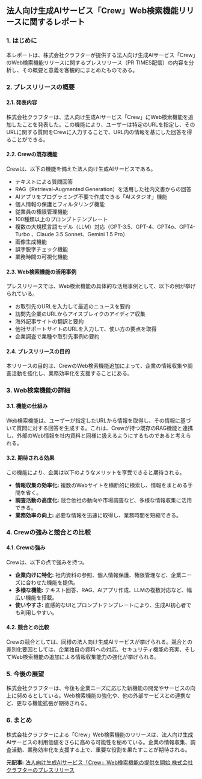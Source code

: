 ## 法人向け生成AIサービス「Crew」Web検索機能リリースに関するレポート

### 1. はじめに

本レポートは、株式会社クラフターが提供する法人向け生成AIサービス「Crew」のWeb検索機能リリースに関するプレスリリース（PR TIMES配信）の内容を分析し、その概要と意義を客観的にまとめたものである。

### 2. プレスリリースの概要

#### 2.1. 発表内容

株式会社クラフターは、法人向け生成AIサービス「Crew」にWeb検索機能を追加したことを発表した。この機能により、ユーザーは特定のURLを指定し、そのURLに関する質問をCrewに入力することで、URL内の情報を基にした回答を得ることができる。

#### 2.2. Crewの既存機能

Crewは、以下の機能を備えた法人向け生成AIサービスである。

* テキストによる質問回答
* RAG（Retrieval-Augmented Generation）を活用した社内文書からの回答
* AIアプリをプログラミング不要で作成できる「AIスタジオ」機能
* 個人情報の保護とフィルタリング機能
* 従業員の権限管理機能
* 100種類以上のプロンプトテンプレート
* 複数の大規模言語モデル（LLM）対応（GPT-3.5、GPT-4、GPT4o、GPT4-Turbo 、Claude 3.5 Sonnet、Gemini 1.5 Pro）
* 画像生成機能
* 誤字脱字チェック機能
* 業務時間の可視化機能

#### 2.3. Web検索機能の活用事例

プレスリリースでは、Web検索機能の具体的な活用事例として、以下の例が挙げられている。

* お取引先のURLを入力して最近のニュースを要約
* 訪問先企業のURLからアイスブレイクのアイディア収集
* 海外記事サイトの翻訳と要約
* 他社サポートサイトのURLを入力して、使い方の要点を取得
* 企業調査で業種や取引先事例の要約

#### 2.4. プレスリリースの目的

本リリースの目的は、CrewのWeb検索機能追加によって、企業の情報収集や調査活動を強化し、業務効率化を支援することにある。

### 3. Web検索機能の詳細

#### 3.1. 機能の仕組み

Web検索機能は、ユーザーが指定したURLから情報を取得し、その情報に基づいて質問に対する回答を生成する。これは、Crewが持つ既存のRAG機能と連携し、外部のWeb情報を社内資料と同様に扱えるようにするものであると考えられる。

#### 3.2. 期待される効果

この機能により、企業は以下のようなメリットを享受できると期待される。

* **情報収集の効率化:** 複数のWebサイトを横断的に検索し、情報をまとめる手間を省く。
* **調査活動の高度化:** 競合他社の動向や市場調査など、多様な情報収集に活用できる。
* **業務効率の向上:** 必要な情報を迅速に取得し、業務時間を短縮できる。

### 4. Crewの強みと競合との比較

#### 4.1. Crewの強み

Crewは、以下の点で強みを持つ。

* **企業向けに特化:** 社内資料の参照、個人情報保護、権限管理など、企業ニーズに合わせた機能を提供。
* **多様な機能:** テキスト回答、RAG、AIアプリ作成、LLMの複数対応など、幅広い機能を搭載。
* **使いやすさ:** 直感的なUIとプロンプトテンプレートにより、生成AI初心者でも利用しやすい。

#### 4.2. 競合との比較

Crewの競合としては、同様の法人向け生成AIサービスが挙げられる。競合との差別化要因としては、企業独自の資料への対応、セキュリティ機能の充実、そしてWeb検索機能の追加による情報収集能力の強化が挙げられる。

### 5. 今後の展望

株式会社クラフターは、今後も企業ニーズに応じた新機能の開発やサービスの向上に努めるとしている。Web検索機能の強化や、他の外部サービスとの連携など、更なる機能拡張が期待される。

### 6. まとめ

株式会社クラフターによる「Crew」Web検索機能のリリースは、法人向け生成AIサービスの利用価値をさらに高める可能性を秘めている。企業の情報収集、調査活動、業務効率化を支援する上で、重要な役割を果たすことが期待される。



**元記事:** [法人向け生成AIサービス「Crew」Web検索機能の提供を開始 株式会社クラフターのプレスリリース](https://prtimes.jp/main/html/rd/p/000000126.000023100.html)